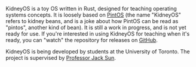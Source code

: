 KidneyOS is a toy OS written in Rust, designed for teaching operating systems concepts. It is loosely based on [PintOS](https://pintos-os.org/) (the name "KidneyOS" refers to kidney beans, and is a joke about how PintOS can be read as "pintos", another kind of bean). It is still a work in progress, and is not yet ready for use. If you're interested in using KidneyOS for teaching when it's ready, you can "watch" the repository for releases on [GitHub](https://github.com/KidneyOS/KidneyOS).

KidneyOS is being developed by students at the University of Toronto. The project is supervised by [Professor Jack Sun](https://www.cs.toronto.edu/~sunk/).
